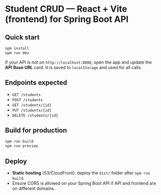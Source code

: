 # Student CRUD — React + Vite (frontend) for Spring Boot API

## Quick start
```bash
npm install
npm run dev
```

If your API is not on `http://localhost:8080`, open the app and update the **API Base URL** card. It is saved to `localStorage` and used for all calls.

## Endpoints expected
- `GET /students`
- `POST /students`
- `GET /students/{id}`
- `PUT /students/{id}`
- `DELETE /students/{id}`

## Build for production
```bash
npm run build
npm run preview
```

## Deploy
- **Static hosting** (S3/CloudFront): deploy the `dist/` folder after `npm run build`.
- Ensure CORS is allowed on your Spring Boot API if API and frontend are on different domains.
